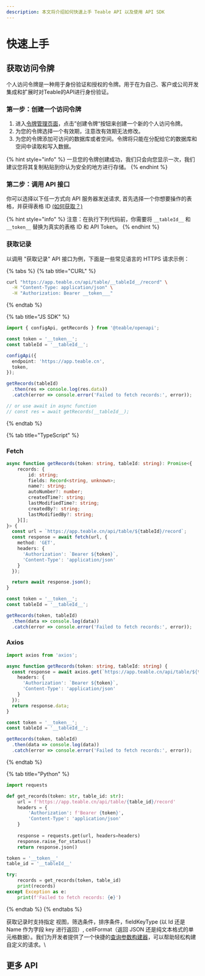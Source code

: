```yaml
---
description: 本文将介绍如何快速上手 Teable API 以及使用 API SDK
---
```


# 快速上手

## 获取访问令牌

个人访问令牌是一种用于身份验证和授权的令牌。用于在为自己、客户或公司开发集成和扩展时对Teable的API进行身份验证。

### 第一步：创建一个访问令牌

1. 进入[令牌管理页面](https://app.teable.cn/setting/personal-access-token)，点击”创建令牌“按钮来创建一个新的个人访问令牌。
2. 为您的令牌选择一个有效期，注意改有效期无法修改。
3. 为您的令牌添加可访问的数据库或者空间。令牌将只能在分配给它的数据库和空间中读取和写入数据。

{% hint style="info" %}
一旦您的令牌创建成功，我们只会向您显示一次，我们建议您将其复制粘贴到你认为安全的地方进行存储。
{% endhint %}

### 第二步：调用 API 接口[​](https://developers.vika.cn/api/quick-start#%E7%AC%AC%E4%BA%8C%E6%AD%A5%E8%B0%83%E7%94%A8-api-%E6%8E%A5%E5%8F%A3%E5%AE%9E%E7%8E%B0%E6%95%B0%E6%8D%AE%E7%9A%84%E5%A2%9E%E5%88%A0%E6%94%B9%E6%9F%A5) <a href="#di-er-bu-diao-yong-api-jie-kou-shi-xian-shu-ju-de-zeng-shan-gai-cha" id="di-er-bu-diao-yong-api-jie-kou-shi-xian-shu-ju-de-zeng-shan-gai-cha"></a>

你可以选择以下任一方式向 API 服务器发送请求, 首先选择一个你想要操作的表格，并获得表格 ID [(如何获取？)](huo-qu-id.md#tableid)

{% hint style="info" %}
注意：在执行下列代码前，你需要将 `__tableId__` 和 `__token__` 替换为真实的表格 ID 和 API Token。
{% endhint %}

### 获取记录

以调用 "获取记录" API 接口为例，下面是一些常见语言的 HTTPS 请求示例：

{% tabs %}
{% tab title="CURL" %}
```bash
curl "https://app.teable.cn/api/table/__tableId__/record" \
  -H "Content-Type: application/json" \
  -H "Authorization: Bearer __token___"
```
{% endtab %}

{% tab title="JS SDK" %}
```typescript
import { configApi, getRecords } from '@teable/openapi';

const token = '__token__';
const tableId = '__tableId__';

configApi({
  endpoint: 'https://app.teable.cn',
  token,
});

getRecords(tableId)
  .then(res => console.log(res.data))
  .catch(error => console.error('Failed to fetch records:', error));

// or use await in async function
// const res = await getRecords(__tableId__);
```
{% endtab %}

{% tab title="TypeScript" %}
### Fetch

```typescript
async function getRecords(token: string, tableId: string): Promise<{
    records: {
        id: string;
        fields: Record<string, unknown>;
        name?: string;
        autoNumber?: number;
        createdTime?: string;
        lastModifiedTime?: string;
        createdBy?: string;
        lastModifiedBy?: string;
    }[];
}> {
  const url = `https://app.teable.cn/api/table/${tableId}/record`;
  const response = await fetch(url, {
    method: 'GET',
    headers: {
      'Authorization': `Bearer ${token}`,
      'Content-Type': 'application/json'
    }
  });

  return await response.json();
}

const token = '__token__';
const tableId = '__tableId__';

getRecords(token, tableId)
  .then(data => console.log(data))
  .catch(error => console.error('Failed to fetch records:', error));

```

### Axios

```typescript
import axios from 'axios';

async function getRecords(token: string, tableId: string) {
  const response = await axios.get(`https://app.teable.cn/api/table/${tableId}/record`, {
    headers: {
      'Authorization': `Bearer ${token}`,
      'Content-Type': 'application/json'
    }
  });
  return response.data;
}

const token = '__token__';
const tableId = '__tableId__';

getRecords(token, tableId)
  .then(data => console.log(data))
  .catch(error => console.error('Failed to fetch records:', error));
```
{% endtab %}

{% tab title="Python" %}
```python
import requests

def get_records(token: str, table_id: str):
    url = f'https://app.teable.cn/api/table/{table_id}/record'
    headers = {
        'Authorization': f'Bearer {token}',
        'Content-Type': 'application/json'
    }
    
    response = requests.get(url, headers=headers)
    response.raise_for_status()
    return response.json()

token = '__token__'
table_id = '__tableId__'

try:
    records = get_records(token, table_id)
    print(records)
except Exception as e:
    print(f'Failed to fetch records: {e}')
```
{% endtab %}
{% endtabs %}

获取记录时支持指定 视图，筛选条件，排序条件，fieldKeyType (以 Id 还是 Name 作为字段 key 进行返回）, cellFormat（返回 JSON 还是纯文本格式的单元格数据）。我们为开发者提供了一个快捷的[查询参数构建器](https://app.teable.cn/developer/tool/query-builder)，可以帮助轻松构建自定义的请求。\


## 更多 API

